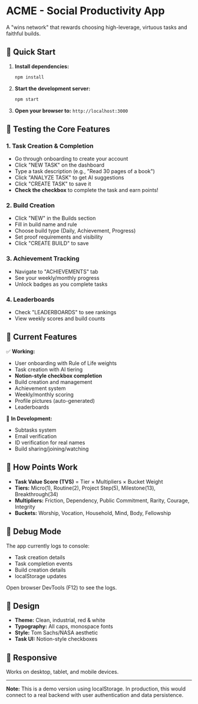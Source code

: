 # ACME - Social Productivity App

A "wins network" that rewards choosing high-leverage, virtuous tasks and faithful builds.

## 🚀 Quick Start

1. **Install dependencies:**
   ```bash
   npm install
   ```

2. **Start the development server:**
   ```bash
   npm start
   ```

3. **Open your browser to:** `http://localhost:3000`

## 🧪 Testing the Core Features

### 1. **Task Creation & Completion**
- Go through onboarding to create your account
- Click "NEW TASK" on the dashboard
- Type a task description (e.g., "Read 30 pages of a book")
- Click "ANALYZE TASK" to get AI suggestions
- Click "CREATE TASK" to save it
- **Check the checkbox** to complete the task and earn points!

### 2. **Build Creation**
- Click "NEW" in the Builds section
- Fill in build name and rule
- Choose build type (Daily, Achievement, Progress)
- Set proof requirements and visibility
- Click "CREATE BUILD" to save

### 3. **Achievement Tracking**
- Navigate to "ACHIEVEMENTS" tab
- See your weekly/monthly progress
- Unlock badges as you complete tasks

### 4. **Leaderboards**
- Check "LEADERBOARDS" to see rankings
- View weekly scores and build counts

## 🔧 Current Features

✅ **Working:**
- User onboarding with Rule of Life weights
- Task creation with AI tiering
- **Notion-style checkbox completion**
- Build creation and management
- Achievement system
- Weekly/monthly scoring
- Profile pictures (auto-generated)
- Leaderboards

🔄 **In Development:**
- Subtasks system
- Email verification
- ID verification for real names
- Build sharing/joining/watching

## 🎯 How Points Work

- **Task Value Score (TVS)** = Tier × Multipliers × Bucket Weight
- **Tiers:** Micro(1), Routine(2), Project Step(5), Milestone(13), Breakthrough(34)
- **Multipliers:** Friction, Dependency, Public Commitment, Rarity, Courage, Integrity
- **Buckets:** Worship, Vocation, Household, Mind, Body, Fellowship

## 🐛 Debug Mode

The app currently logs to console:
- Task creation details
- Task completion events
- Build creation details
- localStorage updates

Open browser DevTools (F12) to see the logs.

## 🎨 Design

- **Theme:** Clean, industrial, red & white
- **Typography:** All caps, monospace fonts
- **Style:** Tom Sachs/NASA aesthetic
- **Task UI:** Notion-style checkboxes

## 📱 Responsive

Works on desktop, tablet, and mobile devices.

---

**Note:** This is a demo version using localStorage. In production, this would connect to a real backend with user authentication and data persistence.